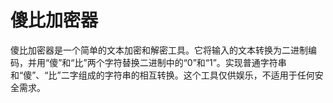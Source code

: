 # 傻比加密器
傻比加密器是一个简单的文本加密和解密工具。它将输入的文本转换为二进制编码，并用“傻”和“比”两个字符替换二进制中的“0”和“1”。实现普通字符串和“傻”、“比”二字组成的字符串的相互转换。这个工具仅供娱乐，不适用于任何安全需求。  
